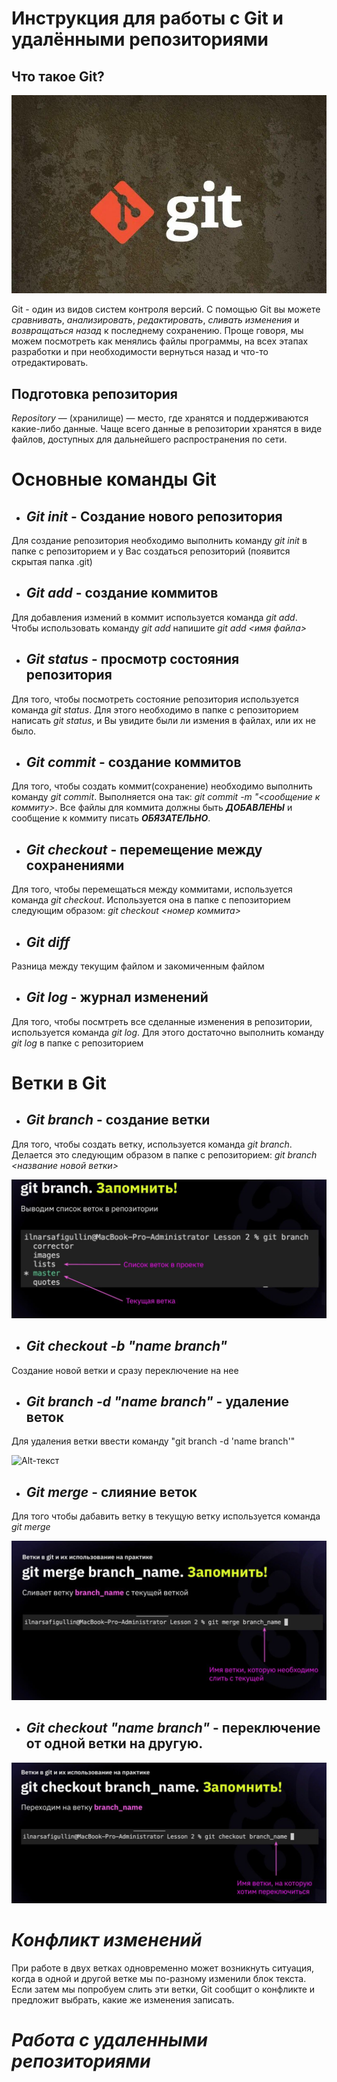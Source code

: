 # Инструкция для работы с Git и удалёнными репозиториями

## Что такое Git? 

![Alt-текст](git.jpg)

Git - один из видов систем контроля версий. С помощью Git вы можете *сравнивать*, *анализировать*, *редактировать*, *сливать изменения* и *возвращаться назад* к последнему сохранению. Проще говоря, мы можем посмотреть как менялись файлы программы, на всех этапах разработки и при необходимости вернуться назад и что-то отредактировать. 
## Подготовка репозитория
*Repository* — (хранилище) — место, где хранятся и поддерживаются какие-либо данные. Чаще всего данные в репозитории хранятся в виде файлов, доступных для дальнейшего распространения по сети.

# Основные команды Git
* ## *Git init* - Создание нового репозитория
Для создание репозитория необходимо выполнить команду *git init*  в папке с репозиторием и у Вас создаться репозиторий (появится скрытая папка .git)

* ## *Git add* - создание коммитов
Для добавления измений в коммит используется команда *git add*. Чтобы использовать команду *git add* напишите *git add <имя файла>*

* ## *Git status* - просмотр состояния репозитория
Для того, чтобы посмотреть состояние репозитория используется команда *git status*. Для этого необходимо в папке с репозиторием написать *git status*, и Вы увидите были ли измения в файлах, или их не было.

* ## *Git commit* - cоздание коммитов
Для того, чтобы создать коммит(сохранение) необходимо выполнить команду *git commit*. Выполняется она так: *git commit -m "<сообщение к коммиту>*. Все файлы для коммита должны быть ***ДОБАВЛЕНЫ*** и сообщение к коммиту писать ***ОБЯЗАТЕЛЬНО***.

* ## *Git checkout* - перемещение между сохранениями
Для того, чтобы перемещаться между коммитами, используется команда *git checkout*. Используется она в папке с пепозиторием следующим образом: *git checkout <номер коммита>*

* ## *Git diff* 
 Разница между текущим файлом и закомиченным файлом

* ## *Git log* - журнал изменений
Для того, чтобы посмтреть все сделанные изменения в репозитории, используется команда *git log*. Для этого достаточно выполнить команду *git log* в папке с репозиторием

# Ветки в Git

* ## *Git branch* - cоздание ветки

Для того, чтобы создать ветку, используется команда *git branch*. Делается это следующим образом в папке с репозиторием: *git branch <название новой ветки>*

![Alt-текст](branch1.jpg)

* ## *Git checkout -b "name branch"*

Создание новой ветки и сразу переключение на нее

* ## *Git branch -d "name branch"* - удаление веток
Для удаления ветки ввести команду "git branch -d 'name branch'"

![Alt-текст](delete.jpg)

* ## *Git merge* -  cлияние веток

Для того чтобы дабавить ветку в текущую ветку используется команда *git merge <name branch>*

![Alt-текст](merge.jpeg)

* ## *Git checkout "name branch"* - переключение от одной ветки на другую.

![Alt-текст](checkout.jpg)

# *Конфликт изменений*

При работе в двух ветках одновременно может
возникнуть ситуация, когда в одной и другой
ветке мы по-разному изменили блок текста.
Если затем мы попробуем слить эти ветки, Git
сообщит о конфликте и предложит выбрать,
какие же изменения записать. 

# *Работа с удаленными репозиториями*
